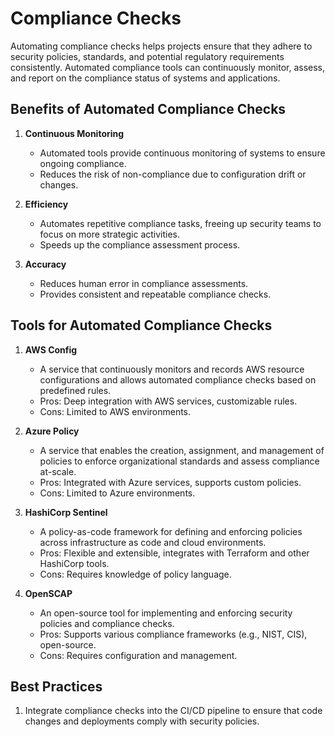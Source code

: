 # Compliance Checks

Automating compliance checks helps projects ensure that they adhere to security policies, standards, and potential regulatory requirements consistently. Automated compliance tools can continuously monitor, assess, and report on the compliance status of systems and applications.

## Benefits of Automated Compliance Checks

1. **Continuous Monitoring**
   - Automated tools provide continuous monitoring of systems to ensure ongoing compliance.
   - Reduces the risk of non-compliance due to configuration drift or changes.

2. **Efficiency**
   - Automates repetitive compliance tasks, freeing up security teams to focus on more strategic activities.
   - Speeds up the compliance assessment process.

3. **Accuracy**
   - Reduces human error in compliance assessments.
   - Provides consistent and repeatable compliance checks.

## Tools for Automated Compliance Checks

1. **AWS Config**
   - A service that continuously monitors and records AWS resource configurations and allows automated compliance checks based on predefined rules.
   - Pros: Deep integration with AWS services, customizable rules.
   - Cons: Limited to AWS environments.

2. **Azure Policy**
   - A service that enables the creation, assignment, and management of policies to enforce organizational standards and assess compliance at-scale.
   - Pros: Integrated with Azure services, supports custom policies.
   - Cons: Limited to Azure environments.

3. **HashiCorp Sentinel**
   - A policy-as-code framework for defining and enforcing policies across infrastructure as code and cloud environments.
   - Pros: Flexible and extensible, integrates with Terraform and other HashiCorp tools.
   - Cons: Requires knowledge of policy language.

4. **OpenSCAP**
   - An open-source tool for implementing and enforcing security policies and compliance checks.
   - Pros: Supports various compliance frameworks (e.g., NIST, CIS), open-source.
   - Cons: Requires configuration and management.

## Best Practices

1. Integrate compliance checks into the CI/CD pipeline to ensure that code changes and deployments comply with security policies.
